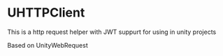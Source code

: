 # UHTTPClient
 This is a http request helper with JWT suppurt for using in unity projects
 
 
 Based on UnityWebRequest
